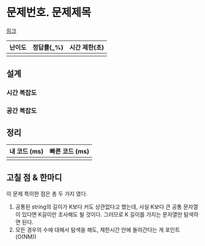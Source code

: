 # 문제번호. 문제제목

[링크](www)

| 난이도 | 정답률(\_%) | 시간 제한(초) |
| :----: | :---------: | :-----------: |
|        |             |               |

## 설계

### 시간 복잡도

### 공간 복잡도

## 정리

| 내 코드 (ms) | 빠른 코드 (ms) |
| :----------: | :------------: |
|              |                |

## 고칠 점 & 한마디
이 문제 특이한 점은 총 두 가지 였다.
1) 공통된 string의 길이가 K보다 커도 상관없다고 했는데, 사실 K보다 큰 공통 문자열이 있다면 K길이만 조사해도 될 것이다. 그러므로 K 길이를 가지는 문자열만 탐색하면 된다.
2) 모든 경우의 수에 대해서 탐색을 해도, 제한시간 안에 돌아간다는 게 포인트 (O(NM))